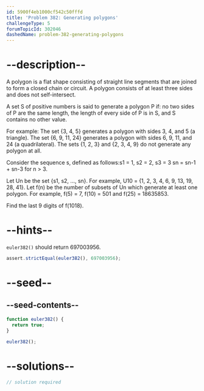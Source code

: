 ```yaml
---
id: 5900f4eb1000cf542c50fffd
title: 'Problem 382: Generating polygons'
challengeType: 5
forumTopicId: 302046
dashedName: problem-382-generating-polygons
---
```


# --description--

A polygon is a flat shape consisting of straight line segments that are joined to form a closed chain or circuit. A polygon consists of at least three sides and does not self-intersect.

A set S of positive numbers is said to generate a polygon P if: no two sides of P are the same length, the length of every side of P is in S, and S contains no other value.

For example: The set {3, 4, 5} generates a polygon with sides 3, 4, and 5 (a triangle). The set {6, 9, 11, 24} generates a polygon with sides 6, 9, 11, and 24 (a quadrilateral). The sets {1, 2, 3} and {2, 3, 4, 9} do not generate any polygon at all.

Consider the sequence s, defined as follows:s1 = 1, s2 = 2, s3 = 3 sn = sn-1 + sn-3 for n > 3.

Let Un be the set {s1, s2, ..., sn}. For example, U10 = {1, 2, 3, 4, 6, 9, 13, 19, 28, 41}. Let f(n) be the number of subsets of Un which generate at least one polygon. For example, f(5) = 7, f(10) = 501 and f(25) = 18635853.

Find the last 9 digits of f(1018).

# --hints--

`euler382()` should return 697003956.

```js
assert.strictEqual(euler382(), 697003956);
```

# --seed--

## --seed-contents--

```js
function euler382() {
  return true;
}

euler382();
```

# --solutions--

```js
// solution required
```
